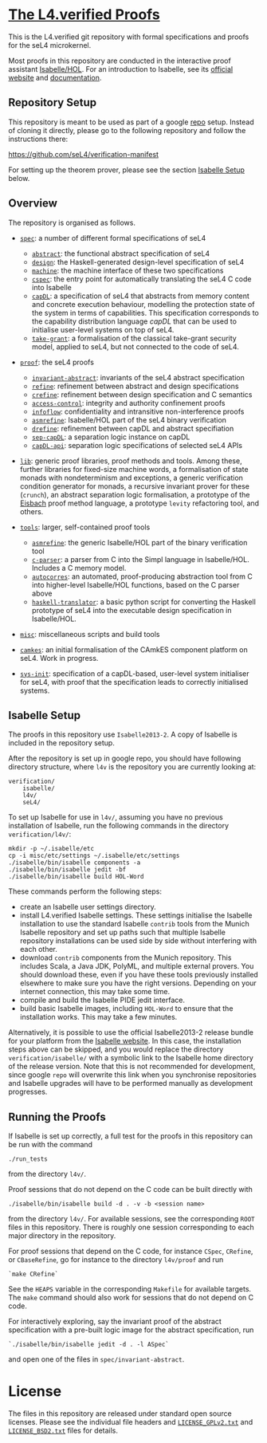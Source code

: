 # [The L4.verified Proofs][1]

This is the L4.verified git repository with formal specifications and
proofs for the seL4 microkernel.

Most proofs in this repository are conducted in the interactive proof
assistant [Isabelle/HOL][2]. For an introduction to Isabelle, see its
[official website][2] and [documentation][3].

## Repository Setup

This repository is meant to be used as part of a google [repo][4] setup.
Instead of cloning it directly, please go to the following repository and
follow the instructions there:

   https://github.com/seL4/verification-manifest

For setting up the theorem prover, please see the section
[Isabelle Setup](#isabelle-setup) below.


## Overview

The repository is organised as follows.

 * [`spec`](spec/): a number of different formal specifications of seL4
    * [`abstract`](spec/abstract/): the functional abstract specification of seL4
    * [`design`](spec/design/): the Haskell-generated design-level specification of seL4
    * [`machine`](spec/machine/): the machine interface of these two specifications 
    * [`cspec`](spec/cspec/): the entry point for automatically translating the seL4 C code
      into Isabelle
    * [`capDL`](spec/capDL/): a specification of seL4 that abstracts from memory content and
      concrete execution behaviour, modelling the protection state of the
      system in terms of capabilities. This specification corresponds to the
      capability distribution language *capDL* that can be used to initialise
      user-level systems on top of seL4.
    * [`take-grant`](spec/take-grant/): a formalisation of the classical take-grant security
    model, applied to seL4, but not connected to the code of seL4.

 * [`proof`](proof/): the seL4 proofs
    * [`invariant-abstract`](proof/invariant-abstract/): invariants of the seL4 abstract specification 
    * [`refine`](proof/refine/): refinement between abstract and design specifications
    * [`crefine`](proof/crefine/): refinement between design specification and C semantics
    * [`access-control`](proof/access-control/): integrity and authority confinement proofs 
    * [`infoflow`](proof/infoflow/): confidentiality and intransitive non-interference proofs
    * [`asmrefine`](proof/asmrefine/): Isabelle/HOL part of the seL4 binary verification
    * [`drefine`](proof/drefine/): refinement between capDL and abstract specifiation
    * [`sep-capDL`](proof/sep-capDL/): a separation logic instance on capDL 
    * [`capDL-api`](proof/capDL-api/): separation logic specifications of selected seL4 APIs

 * [`lib`](lib/): generic proof libraries, proof methods and tools. Among these,
   further libraries for fixed-size machine words, a formalisation of state
   monads with nondeterminism and exceptions, a generic verification condition
   generator for monads, a recursive invariant prover for these (`crunch`), an
   abstract separation logic formalisation, a prototype of the [Eisbach][5] proof
   method language, a prototype `levity` refactoring tool, and others.

 * [`tools`](tools/): larger, self-contained proof tools
    * [`asmrefine`](tools/asmrefine/): the generic Isabelle/HOL part of the binary 
	  verification tool  
    * [`c-parser`](tools/c-parser/): a parser from C into the Simpl language in Isabelle/HOL.
       Includes a C memory model.
    * [`autocorres`](tools/autocorres/): an automated, proof-producing abstraction tool from 
      C into higher-level Isabelle/HOL functions, based on the C parser above
    * [`haskell-translator`](tools/haskell-translator/): a basic python script for converting the Haskell
      prototype of seL4 into the executable design specification in
      Isabelle/HOL.

 * [`misc`](misc/): miscellaneous scripts and build tools
 
 * [`camkes`](camkes/): an initial formalisation of the CAmkES component platform 
    on seL4. Work in progress.

 * [`sys-init`](sys-init/): specification of a capDL-based, user-level system initialiser
    for seL4, with proof that the specification leads to correctly initialised
    systems.


## Isabelle Setup

The proofs in this repository use `Isabelle2013-2`. A copy of Isabelle is
included in the repository setup.

After the repository is set up in google repo, you should have following
directory structure, where `l4v` is the repository you are currently looking
at:

	verification/
		isabelle/
		l4v/
		seL4/

To set up Isabelle for use in `l4v/`, assuming you have no previous
installation of Isabelle, run the following commands in the directory
`verification/l4v/`:

	mkdir -p ~/.isabelle/etc
	cp -i misc/etc/settings ~/.isabelle/etc/settings
	./isabelle/bin/isabelle components -a
	./isabelle/bin/isabelle jedit -bf
    ./isabelle/bin/isabelle build HOL-Word

These commands perform the following steps:

 * create an Isabelle user settings directory.
 * install L4.verified Isabelle settings.
   These settings initialise the Isabelle installation to use the standard
   Isabelle `contrib` tools from the Munich Isabelle repository and set up
   paths such that multiple Isabelle repository installations can be used
   side by side without interfering with each other.
 * download `contrib` components from the Munich repository. This includes
   Scala, a Java JDK, PolyML, and multiple external provers. You should
   download these, even if you have these tools previously installed
   elsewhere to make sure you have the right versions. Depending on your
   internet connection, this may take some time.
 * compile and build the Isabelle PIDE jedit interface.
 * build basic Isabelle images, including `HOL-Word` to ensure that 
   the installation works. This may take a few minutes.

Alternatively, it is possible to use the official Isabelle2013-2 release
bundle for your platform from the [Isabelle website][2]. In this case, the
installation steps above can be skipped, and you would replace the directory
`verification/isabelle/` with a symbolic link to the Isabelle home directory
of the release version. Note that this is not recommended for development,
since google `repo` will overwrite this link when you synchronise repositories
and Isabelle upgrades will have to be performed manually as development
progresses.


## Running the Proofs

If Isabelle is set up correctly, a full test for the proofs in this repository
can be run with the command

	./run_tests

from the directory `l4v/`.

Proof sessions that do not depend on the C code can be built directly with

	./isabelle/bin/isabelle build -d . -v -b <session name>

from the directory `l4v/`. For available sessions, see the corresponding
`ROOT` files in this repository. There is roughly one session corresponding to
each major directory in the repository.

For proof sessions that depend on the C code, for instance `CSpec`, `CRefine`,
or `CBaseRefine`, go for instance to the directory `l4v/proof` and run

	`make CRefine`

See the `HEAPS` variable in the corresponding `Makefile` for available
targets. The `make` command should also work for sessions that do not depend
on C code.

For interactively exploring, say the invariant proof of the abstract
specification with a pre-built logic image for the abstract specification,
run

	`./isabelle/bin/isabelle jedit -d . -l ASpec`

and open one of the files in `spec/invariant-abstract`.


# License

The files in this repository are released under standard open source licenses.
Please see the individual file headers and [`LICENSE_GPLv2.txt`](LICENSE_GPLv2.txt) and
[`LICENSE_BSD2.txt`](LICENSE_BSD2.txt) files for details.


[1]: https://github.com/seL4/l4v                   "L4.verified Repository"
[2]: http://isabelle.in.tum.de                     "Isabelle Website"
[3]: http://isabelle.in.tum.de/documentation.html  "Isabelle Documentation"
[4]: http://source.android.com/source/downloading.html#installing-repo     "google repo installation"
[5]: http://www.nicta.com.au/pub?id=7847           "An Isabelle Proof Method Language"
